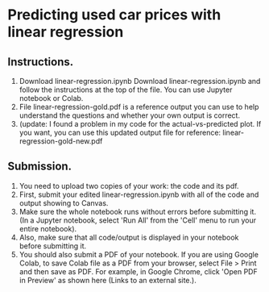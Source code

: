 # Predicting used car prices with linear regression

## Instructions.  
1. Download linear-regression.ipynb Download linear-regression.ipynb and follow the instructions at the top of the file.  You can use Jupyter notebook or Colab.
2. File linear-regression-gold.pdf is a reference output you can use to help understand the questions and whether your own output is correct.  
3. (update: I found a problem in my code for the actual-vs-predicted plot.  If you want, you can use this updated output file for reference: linear-regression-gold-new.pdf

## Submission. 
1. You need to upload two copies of your work: the code and its pdf.
2. First, submit your edited linear-regression.ipynb with all of the code and output showing to Canvas.  
3. Make sure the whole notebook runs without errors before submitting it.  (In a Jupyter notebook, select 'Run All' from the 'Cell' menu to run your entire notebook).  
4. Also, make sure that all code/output is displayed in your notebook before submitting it.
5. You should also submit a PDF of your notebook. If you are using Google Colab, to save Colab file as a PDF from your browser, select File > Print and then save as PDF. For example, in Google Chrome, click 'Open PDF in Preview' as shown here (Links to an external site.). 
